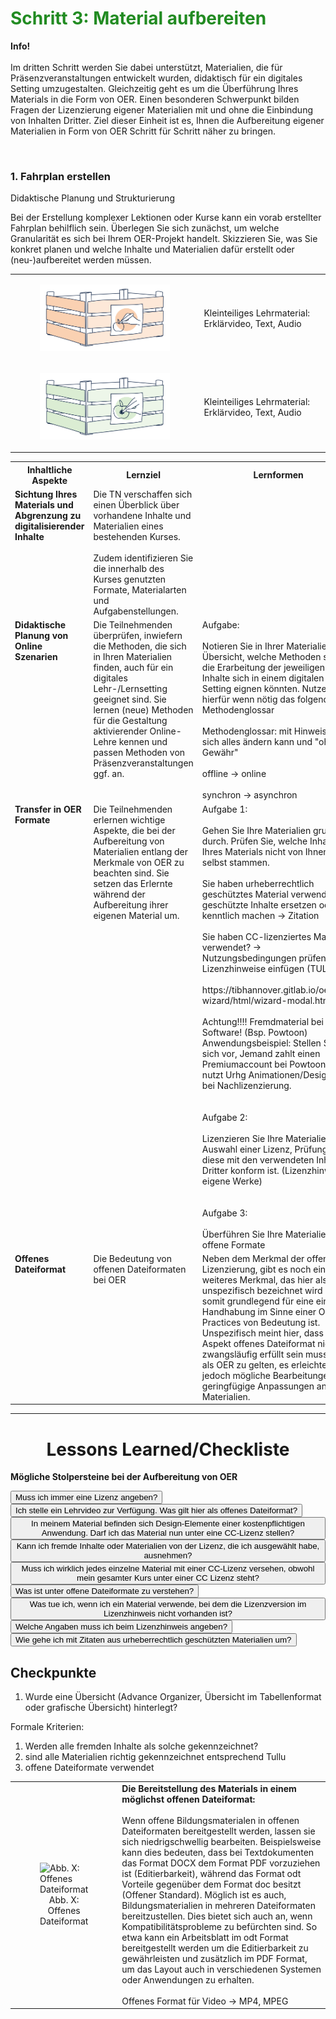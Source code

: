 <link rel="stylesheet" href="https://cdnjs.cloudflare.com/ajax/libs/font-awesome/4.7.0/css/font-awesome.min.css">
<script>
  /* accordeon script file */
  var acc = document.getElementsByClassName("accordion");
  for (var i = 0; i < acc.length; i++) {
    acc[i].addEventListener("click", function() {
      var panel = this.nextElementSibling;
      /* if panel already open */
      if (panel.style.maxHeight) {
        this.classList.toggle('activeA', false);
        panel.style.maxHeight = null;
        return;
      }
      /* else */
      for (var j = 0; j < acc.length; j++) {
        acc[j].classList.toggle('activeA', false)
        var p = acc[j].nextElementSibling;
        p.style.maxHeight = null;
      }
      this.classList.toggle('activeA', true);
      panel.style.maxHeight = panel.scrollHeight + "px";
    });
  }
  /* break */
  /* break */
  (function(){
    /* result funtion */
    function showResult(){
      /* for single-input questions */
      if(slides[currentSlide].title == "input"){
        var answer = slides[currentSlide].querySelector("input").value;
        if (answer.toLowerCase() == slides[currentSlide].querySelector(".solution").innerHTML.toLowerCase()){
          slides[currentSlide].querySelector(".answers").querySelector("label").style.color = "lightgreen";
          showExplanation(1);   
        }
        else if(answer == "") {
          /* do nothing */
        }
        else {
          slides[currentSlide].querySelector(".answers").querySelector("label").style.color = "red";
          showExplanation(1);
        }
      }
      /* for single-/multiple-choice questions */
      else {
        /* reset previous selections */
        slides[currentSlide].querySelector(".answers").querySelectorAll("label").forEach( (currentLabel, labelNumber) => { 
            currentLabel.style.color = "#0A1F40";
        });
        /* find selected answers */
        const answerContainer = slides[currentSlide].querySelector(".answers");
        const selector = `input:checked`;
        const userAnswers = (answerContainer.querySelectorAll(selector) || {});
        /* get correct answers */
        correctAnswers = slides[currentSlide].querySelector(".solution").innerHTML.split(",");
        /* check all answers */
        userAnswers.forEach( (currentAnswer, answerNumber) => {
          /* if answer is correct */
          if(correctAnswers.includes(currentAnswer.value)){
            /* color the answers green */
            var answers = slides[currentSlide].querySelector(".answers").querySelectorAll("label");
            answers.forEach( (currentLabel, labelNumber) => {
              if (currentAnswer.value === currentLabel.title){  
                currentLabel.style.color = "lightgreen";
              }
            });
            showExplanation(1);      
          }
          /* if answer is blank */
          else if (currentAnswer.value == null){
            /* do nothing */
          }
          /* if answer is wrong */
          else{
            /* color the answers red */
            var answers = slides[currentSlide].querySelector(".answers").querySelectorAll("label");
            answers.forEach( (currentLabel, labelNumber) => {
              if (currentAnswer.value === currentLabel.title){  
                currentLabel.style.color = "red";
              }
            });
            showExplanation(1);
          }
        });
        /* if multiple-choice: mark unchecked correct answers red if min. one answer selected */
        if (correctAnswers.length > 1 && userAnswers.length > 0) {
          var list = [];
          userAnswers.forEach( (currentAnswer, answerNumber) => {
               list.push(currentAnswer.value);
          });
          var wrong = correctAnswers.filter( (value, index) => {return !list.includes(value)});
          var answers = slides[currentSlide].querySelector(".answers").querySelectorAll("label");
          wrong.forEach( (wrongAnswer, answerNumber) => {
            answers.forEach( (currentLabel, labelNumber) => {
              if (wrongAnswer === currentLabel.title){  
                currentLabel.style.color = "red";
              }
            });
          });
        }
      }
    }
    /* explanation function */
    function showExplanation(x) {
      if (x == 1) {
        explanationContainer.innerHTML = `<b>Ergänzungen zur Antwort:</b><br> ${slides[currentSlide].querySelector(".explanation").innerHTML}`;
      }
      else if (x == 0) {
        explanationContainer.innerHTML = ``;
        slides[currentSlide].querySelector(".answers").querySelectorAll("label").forEach( (currentLabel, labelNumber) => { 
          currentLabel.style.color = "#0A1F40";
        });
      }
    }
    /* slide function */
    function showSlide(n) {
      slides[currentSlide].style.display = 'none';
      slides[n].style.display = 'block';
      currentSlide = n;
      if(currentSlide === 0){
        previousButton.style.display = 'none';
      }
      else{
        previousButton.style.display = 'inline-block';
      }
      if(currentSlide === slides.length-1){
        nextButton.style.display = 'none';
      }
      else{
        nextButton.style.display = 'inline-block';
      }
      //for pagination
      pagination.innerHTML = `Frage ${currentSlide + 1} von ${slides.length}`;
    }
    function showNextSlide() {
      showSlide(currentSlide + 1);
    }
    function showPreviousSlide() {
      showSlide(currentSlide - 1);
    }
    // Variables
    const slides = document.querySelectorAll("div.slide");
    const explanationContainer = document.querySelector("div.explanationContainer");
    const pagination = document.getElementById('pagination');
    const previousButton = document.getElementById("previous");
    const nextButton = document.getElementById("next");
    const submitButton = document.getElementById('submit');
    let currentSlide = 0;
    // Show the first slide
    showSlide(currentSlide);
    // Event listeners
    submitButton.addEventListener('click', showResult);
    previousButton.addEventListener("click", () => {    
     showExplanation(0);    
     showPreviousSlide();
    });
    nextButton.addEventListener("click", () => {    
     showExplanation(0);  
     showNextSlide();  
    });
  })();
</script>

<h1 style="color:#228b22">Schritt 3: Material aufbereiten</h1>

<div class="infobox">
  <p><i class="fa fa-info-circle" style="color:blue"></i>  <b>Info!</b>
    <br><br>
    Im dritten Schritt werden Sie dabei unterstützt, Materialien, die für Präsenzveranstaltungen entwickelt wurden, didaktisch für ein digitales Setting umzugestalten. Gleichzeitig geht es um die Überführung Ihres Materials in die Form von OER. Einen besonderen Schwerpunkt bilden Fragen der Lizenzierung eigener Materialien mit und ohne die Einbindung von Inhalten Dritter. Ziel dieser Einheit ist es, Ihnen die Aufbereitung eigener Materialien in Form von OER Schritt für Schritt näher zu bringen.
  </p>
</div>

<br>

<h3> 1. Fahrplan erstellen</h3>

Didaktische Planung und Strukturierung

Bei der Erstellung komplexer Lektionen oder Kurse kann ein vorab erstellter Fahrplan behilflich sein. Überlegen Sie sich zunächst, um welche Granularität es sich bei Ihrem OER-Projekt handelt. Skizzieren Sie, was Sie konkret planen und welche Inhalte und Materialien dafür erstellt oder (neu-)aufbereitet werden müssen.

<table id="invisible">
  <tr>
    <td valign="middle" text-align="left" width="60%">
      <figure style="float:left;align:middle;">
        <img src="images/Obstkiste_kleinteiliges_Lehrmaterial.svg" alt="kleinteiliges Lehrmaterial" title="kleinteiliges Lehrmaterial"/>
      </figure>
    </td>
    <td valign="middle" text-align="left" width="40%">
      Kleinteiliges Lehrmaterial: Erklärvideo, Text, Audio
    </td>
  </tr>
  <tr>
    <td valign="middle" text-align="left" width="60%">
      <figure style="float:left;align:middle;">
        <img src="images/Obstkiste_aufgabenorientiertes_Material.svg" alt="aufgabenorientiertes Material" title="aufgabenorientiertes Material"/>
      </figure>
    </td>
    <td valign="middle" text-align="left" width="40%">
      Kleinteiliges Lehrmaterial: Erklärvideo, Text, Audio
    </td>
  </tr>
</table>



<table id="normal">
  <tr>
    <th>Inhaltliche Aspekte</th>
    <th>Lernziel</th>
    <th>Lernformen</th>
  </tr>
  <tr>
    <td valign="top"><b>Sichtung Ihres Materials und Abgrenzung zu digitalisierender Inhalte</b></td>
    <td valign="top">Die TN verschaffen sich einen Überblick über vorhandene Inhalte und Materialien eines bestehenden Kurses.<br><br>Zudem identifizieren Sie die innerhalb des Kurses genutzten Formate, Materialarten und Aufgabenstellungen.</td>
    <td valign="top"></td>
  </tr>
  <tr>
    <td valign="top"><b>Didaktische Planung von Online Szenarien</b></td>
    <td valign="top">Die Teilnehmenden überprüfen, inwiefern die Methoden, die sich in Ihren Materialien finden, auch für ein digitales Lehr-/Lernsetting geeignet sind. Sie lernen (neue) Methoden für die Gestaltung aktivierender Online-Lehre kennen und passen Methoden von Präsenzveranstaltungen ggf. an.</td>
    <td valign="top">Aufgabe:<br><br>
    Notieren Sie in Ihrer Materialien-Übersicht, welche Methoden sich für die Erarbeitung der jeweiligen Inhalte sich in einem digitalen Setting eignen könnten. Nutzen Sie hierfür wenn nötig das folgende Methodenglossar<br><br>
    Methodenglossar: mit Hinweis, dass sich alles ändern kann und "ohne Gewähr"<br><br>
    offline → online<br><br>
    synchron → asynchron</td>
  </tr>
  <tr>
    <td valign="top"><b>Transfer in OER Formate</b></td>
    <td valign="top">Die Teilnehmenden erlernen wichtige Aspekte, die bei der Aufbereitung von Materialien entlang der Merkmale von OER zu beachten sind. Sie setzen das Erlernte während der Aufbereitung ihrer eigenen Material um. </td>
    <td valign="top">Aufgabe 1:<br><br>
    Gehen Sie Ihre Materialien grundlich durch. Prüfen Sie, welche Inhalte Ihres Materials nicht von Ihnen selbst stammen.<br><br>
    Sie haben urheberrechtlich geschütztes Material verwendet? → geschützte Inhalte ersetzen oder kenntlich machen → Zitation<br><br>
    Sie haben CC-lizenziertes Material verwendet? → Nutzungsbedingungen prüfen, Lizenzhinweise einfügen (TULLU)<br><br>
    https://tibhannover.gitlab.io/oer/oer-wizard/html/wizard-modal.html<br><br>
    Achtung!!!! Fremdmaterial bei Software! (Bsp. Powtoon) Anwendungsbeispiel: Stellen Sie sich vor, Jemand zahlt einen Premiumaccount bei Powtoon und nutzt Urhg Animationen/Designs → bei Nachlizenzierung.<br><br><br>
    Aufgabe 2:<br><br>
    Lizenzieren Sie Ihre Materialien → Auswahl einer Lizenz, Prüfung, ob diese mit den verwendeten Inhalten Dritter konform ist. (Lizenzhinweis eigene Werke)<br><br><br>
    Aufgabe 3:<br><br>
    Überführen Sie Ihre Materialien in offene Formate</td>
  </tr>
  <tr>
    <td valign="top"><b>Offenes Dateiformat</b></td>
    <td valign="top">Die Bedeutung von offenen Dateiformaten bei OER</td>
    <td valign="top">Neben dem Merkmal der offenen Lizenzierung, gibt es noch eine weiteres Merkmal, das hier als unspezifisch bezeichnet wird und somit grundlegend für eine einfache Handhabung im Sinne einer OER-Practices von Bedeutung ist. Unspezifisch meint hier, dass der Aspekt offenes Dateiformat nicht zwangsläufig erfüllt sein muss, um als OER zu gelten, es erleichtert jedoch mögliche Bearbeitungen und geringfügige Anpassungen an den Materialien.</td>
  </tr>
</table>

---
<center>
  <h1>Lessons Learned/Checkliste</h1>
</center>

<b>Mögliche Stolpersteine bei der Aufbereitung von OER</b>

<div>
   <button class="accordion">Muss ich immer eine Lizenz angeben?</button>
   <div class="panel">
       
   </div>
   <button class="accordion">Ich stelle ein Lehrvideo zur Verfügung. Was gilt hier als offenes Dateiformat?</button>
   <div class="panel">
     
   </div>
   <button class="accordion">In meinem Material befinden sich Design-Elemente einer kostenpflichtigen Anwendung. Darf ich das Material nun unter eine CC-Lizenz stellen?</button>
   <div class="panel">
     
   </div>
   <button class="accordion">Kann ich fremde Inhalte oder Materialien von der Lizenz, die ich ausgewählt habe, ausnehmen?</button>
   <div class="panel">
     
   </div>
   <button class="accordion">Muss ich wirklich jedes einzelne Material mit einer CC-Lizenz versehen, obwohl mein gesamter Kurs unter einer CC Lizenz steht?</button>
   <div class="panel">
     
   </div>
   <button class="accordion">Was ist unter offene Dateiformate zu verstehen?</button>
   <div class="panel">
     
   </div>
   <button class="accordion">Was tue ich, wenn ich ein Material verwende, bei dem die Lizenzversion im Lizenzhinweis nicht vorhanden ist?</button>
   <div class="panel">
     
   </div>
   <button class="accordion">Welche Angaben muss ich beim Lizenzhinweis angeben?</button>
   <div class="panel">
    
   </div>
   <button class="accordion">Wie gehe ich mit Zitaten aus urheberrechtlich geschützten Materialien um?</button>
   <div class="panel">
    
   </div>
</div>

<h2>Checkpunkte</h2>

<ol>
  <li>Wurde eine Übersicht (Advance Organizer, Übersicht im Tabellenformat oder grafische Übersicht) hinterlegt?</li>
</ol>

Formale Kriterien:

<ol>
  <li>Werden alle fremden Inhalte als solche gekennzeichnet?</li>
  <li>sind alle Materialien richtig gekennzeichnet entsprechend Tullu</li>
  <li>offene Dateiformate verwendet</li>
</ol>

<table id="invisible">
  <tr>
    <td width="25%">
      <figure>
        <img src="images/open_format.svg" alt="Abb. X: Offenes Dateiformat" title="Abb. X: Offenes Dateiformat"/>
        <figcaption style="text-align:center;font-size:14px;">Abb. X: Offenes Dateiformat</figcaption>
      </figure>
    </td>
    <td width="75">
      <b>Die Bereitstellung des Materials in einem möglichst offenen Dateiformat:</b><br><br>
      Wenn offene Bildungsmaterialen in offenen Dateiformaten bereitgestellt werden, lassen sie sich niedrigschwellig bearbeiten. Beispielsweise kann dies bedeuten, dass bei Textdokumenten das Format DOCX dem Format PDF vorzuziehen ist (Editierbarkeit), während das Format odt Vorteile gegenüber dem Format doc besitzt (Offener Standard). Möglich ist es auch, Bildungsmaterialien in mehreren Dateiformaten bereitzustellen. Dies bietet sich auch an, wenn Kompatibilitätsprobleme zu befürchten sind. So etwa kann ein Arbeitsblatt im odt Format bereitgestellt werden um die Editierbarkeit zu gewährleisten und zusätzlich im PDF Format, um das Layout auch in verschiedenen Systemen oder Anwendungen zu erhalten.<br><br>
      Offenes Format für Video → MP4, MPEG
    </td>
  </tr>
</table>


